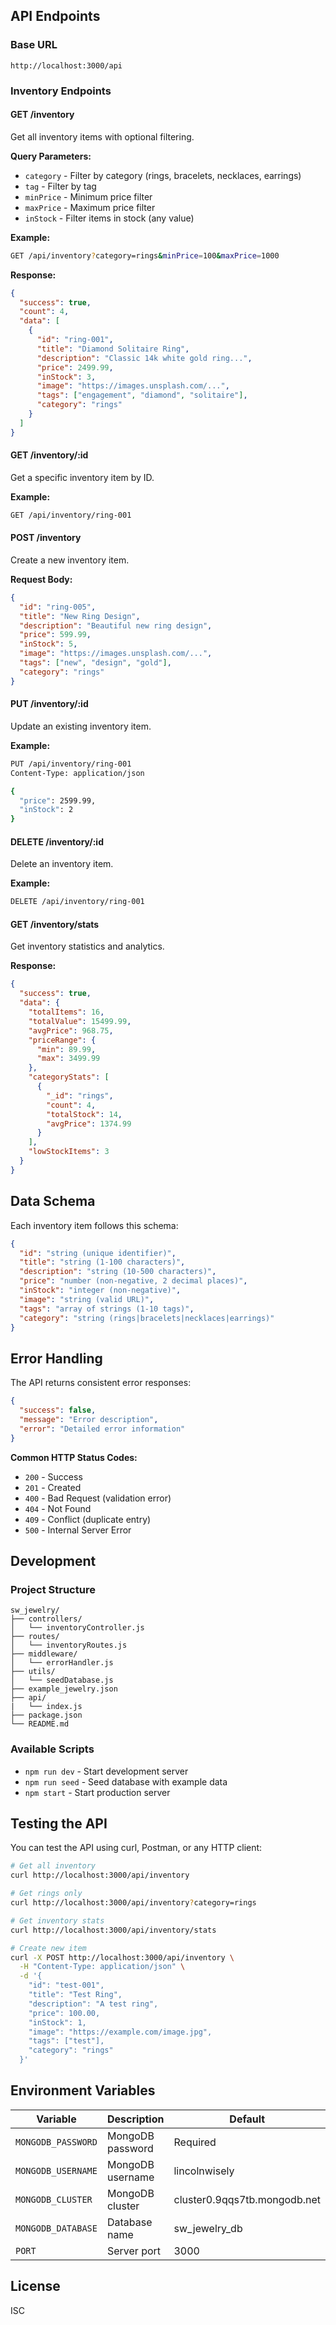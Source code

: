 ## API Endpoints

### Base URL
```
http://localhost:3000/api
```

### Inventory Endpoints

#### GET /inventory
Get all inventory items with optional filtering.

**Query Parameters:**
- `category` - Filter by category (rings, bracelets, necklaces, earrings)
- `tag` - Filter by tag
- `minPrice` - Minimum price filter
- `maxPrice` - Maximum price filter
- `inStock` - Filter items in stock (any value)

**Example:**
```bash
GET /api/inventory?category=rings&minPrice=100&maxPrice=1000
```

**Response:**
```json
{
  "success": true,
  "count": 4,
  "data": [
    {
      "id": "ring-001",
      "title": "Diamond Solitaire Ring",
      "description": "Classic 14k white gold ring...",
      "price": 2499.99,
      "inStock": 3,
      "image": "https://images.unsplash.com/...",
      "tags": ["engagement", "diamond", "solitaire"],
      "category": "rings"
    }
  ]
}
```

#### GET /inventory/:id
Get a specific inventory item by ID.

**Example:**
```bash
GET /api/inventory/ring-001
```

#### POST /inventory
Create a new inventory item.

**Request Body:**
```json
{
  "id": "ring-005",
  "title": "New Ring Design",
  "description": "Beautiful new ring design",
  "price": 599.99,
  "inStock": 5,
  "image": "https://images.unsplash.com/...",
  "tags": ["new", "design", "gold"],
  "category": "rings"
}
```

#### PUT /inventory/:id
Update an existing inventory item.

**Example:**
```bash
PUT /api/inventory/ring-001
Content-Type: application/json

{
  "price": 2599.99,
  "inStock": 2
}
```

#### DELETE /inventory/:id
Delete an inventory item.

**Example:**
```bash
DELETE /api/inventory/ring-001
```

#### GET /inventory/stats
Get inventory statistics and analytics.

**Response:**
```json
{
  "success": true,
  "data": {
    "totalItems": 16,
    "totalValue": 15499.99,
    "avgPrice": 968.75,
    "priceRange": {
      "min": 89.99,
      "max": 3499.99
    },
    "categoryStats": [
      {
        "_id": "rings",
        "count": 4,
        "totalStock": 14,
        "avgPrice": 1374.99
      }
    ],
    "lowStockItems": 3
  }
}
```

## Data Schema

Each inventory item follows this schema:

```json
{
  "id": "string (unique identifier)",
  "title": "string (1-100 characters)",
  "description": "string (10-500 characters)",
  "price": "number (non-negative, 2 decimal places)",
  "inStock": "integer (non-negative)",
  "image": "string (valid URL)",
  "tags": "array of strings (1-10 tags)",
  "category": "string (rings|bracelets|necklaces|earrings)"
}
```

## Error Handling

The API returns consistent error responses:

```json
{
  "success": false,
  "message": "Error description",
  "error": "Detailed error information"
}
```

**Common HTTP Status Codes:**
- `200` - Success
- `201` - Created
- `400` - Bad Request (validation error)
- `404` - Not Found
- `409` - Conflict (duplicate entry)
- `500` - Internal Server Error

## Development

### Project Structure
```
sw_jewelry/
├── controllers/
│   └── inventoryController.js
├── routes/
│   └── inventoryRoutes.js
├── middleware/
│   └── errorHandler.js
├── utils/
│   └── seedDatabase.js
├── example_jewelry.json
├── api/
|   └── index.js
├── package.json
└── README.md
```

### Available Scripts

- `npm run dev` - Start development server
- `npm run seed` - Seed database with example data
- `npm start` - Start production server

## Testing the API

You can test the API using curl, Postman, or any HTTP client:

```bash
# Get all inventory
curl http://localhost:3000/api/inventory

# Get rings only
curl http://localhost:3000/api/inventory?category=rings

# Get inventory stats
curl http://localhost:3000/api/inventory/stats

# Create new item
curl -X POST http://localhost:3000/api/inventory \
  -H "Content-Type: application/json" \
  -d '{
    "id": "test-001",
    "title": "Test Ring",
    "description": "A test ring",
    "price": 100.00,
    "inStock": 1,
    "image": "https://example.com/image.jpg",
    "tags": ["test"],
    "category": "rings"
  }'
```

## Environment Variables

| Variable | Description | Default |
|----------|-------------|---------|
| `MONGODB_PASSWORD` | MongoDB password | Required |
| `MONGODB_USERNAME` | MongoDB username | lincolnwisely |
| `MONGODB_CLUSTER` | MongoDB cluster | cluster0.9qqs7tb.mongodb.net |
| `MONGODB_DATABASE` | Database name | sw_jewelry_db |
| `PORT` | Server port | 3000 |

## License

ISC 